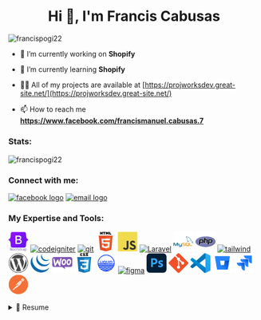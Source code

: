 <h1 align="center">Hi 👋, I'm Francis Cabusas</h1>
<p align="left"> <img src="https://komarev.com/ghpvc/?username=francispogi22&label=Profile%20views&color=eab308&style=flat" alt="francispogi22" /> </p>

- 🔭 I’m currently working on **Shopify**

- 🌱 I’m currently learning **Shopify**

- 👨‍💻 All of my projects are available at [https://projworksdev.great-site.net/](https://projworksdev.great-site.net/)

- 📫 How to reach me **https://www.facebook.com/francismanuel.cabusas.7**

<h3 align="left">Stats:</h3>
<p><img align="center" src="https://github-readme-stats.vercel.app/api/top-langs?username=francispogi22&show_icons=true&theme=synthwave&title_color=eab308&text_color=888888&locale=en&layout=compact" alt="francispogi22" /></p>

<h3 align="left">Connect with me:</h3>
<p align="left">
<a href="https://www.facebook.com/francismanuel.cabusas.7" target="blank"><img src="https://img.shields.io/static/v1?message=Facebook&logo=Facebook&label=&color=1e90ff&logoColor=white&labelColor=&style=for-the-badge" height="35" alt="facebook logo" /></a>
<a href="mailto:cabusasfg779@gmail.com" target="blank"><img src="https://img.shields.io/badge/Gmail-D14836?style=for-the-badge&logo=gmail&logoColor=white" height="35" alt="email logo" /></a>
</p>

<h3 align="left">My Expertise and Tools:</h3>
<p align="left">
  <a href="https://getbootstrap.com" target="_blank" rel="noreferrer"><img src="https://github.com/devicons/devicon/blob/master/icons/bootstrap/bootstrap-original-wordmark.svg" alt="bootstrap" width="40" height="40"/></a>
  <a href="https://codeigniter.com" target="_blank" rel="noreferrer"><img src="https://cdn.worldvectorlogo.com/logos/codeigniter.svg" alt="codeigniter" width="40" height="40"/></a>
  <a href="https://git-scm.com/" target="_blank" rel="noreferrer"><img src="https://www.vectorlogo.zone/logos/git-scm/git-scm-icon.svg" alt="git" width="40" height="40"/></a>
  <a href="https://www.w3.org/html/" target="_blank" rel="noreferrer"><img src="https://raw.githubusercontent.com/devicons/devicon/master/icons/html5/html5-original-wordmark.svg" alt="html5" width="40" height="40"/></a>
  <a href="https://developer.mozilla.org/en-US/docs/Web/JavaScript" target="_blank" rel="noreferrer"><img src="https://raw.githubusercontent.com/devicons/devicon/master/icons/javascript/javascript-original.svg" alt="javascript" width="40" height="40"/></a>
  <a href="https://laravel.com/" target="_blank" rel="noreferrer"><img src="https://github.com/laravel/art/blob/master/laravel-logo.png" title="Laravel" alt="Laravel" width="40" height="40"/></a>
  <a href="https://www.mysql.com/" target="_blank" rel="noreferrer"><img src="https://raw.githubusercontent.com/devicons/devicon/master/icons/mysql/mysql-original-wordmark.svg" alt="mysql" width="40" height="40"/></a>
  <a href="https://www.php.net" target="_blank" rel="noreferrer"><img src="https://raw.githubusercontent.com/devicons/devicon/master/icons/php/php-original.svg" alt="php" width="40" height="40"/></a>
  <a href="https://tailwindcss.com/" target="_blank" rel="noreferrer"><img src="https://www.vectorlogo.zone/logos/tailwindcss/tailwindcss-icon.svg" alt="tailwind" width="40" height="40"/></a>
  <a href="https://wordpress.com/"><img src="https://github.com/devicons/devicon/blob/master/icons/wordpress/wordpress-plain.svg" title="Wordpress" alt="Wordpress" width="40" height="40"/></a>
  <a href="https://jquery.com/"><img src="https://github.com/devicons/devicon/blob/master/icons/jquery/jquery-original.svg" title="Jquery" alt="Jquery" width="40" height="40"/></a>
  <a href="https://woocommerce.com/"><img src="https://github.com/devicons/devicon/blob/master/icons/woocommerce/woocommerce-original.svg" title="Woocomerce" alt="Woocomerce" width="40" height="40"/></a>
  <a href="https://www.w3schools.com/css/" target="_blank" rel="noreferrer"><img src="https://raw.githubusercontent.com/devicons/devicon/master/icons/css3/css3-original-wordmark.svg" alt="css3" width="40" height="40"/></a>
  <a href="https://shopify.github.io/"><img src="https://github.com/episerver/liquid-templating-cms/blob/main/opti-liquid-logo.png" title="Liquid" alt="Visual Studio Code" width="40" height="40"/></a>
  <a href="https://www.figma.com/" target="_blank" rel="noreferrer"><img src="https://www.vectorlogo.zone/logos/figma/figma-icon.svg" alt="figma" width="40" height="40"/></a>
  <a href="https://www.photoshop.com/en" target="_blank" rel="noreferrer"><img src="https://github.com/devicons/devicon/blob/master/icons/photoshop/photoshop-original.svg" alt="photoshop" width="40" height="40"/></a>
  <a href="https://git-scm.com/"><img src="https://github.com/devicons/devicon/blob/master/icons/git/git-original.svg" title="Git" alt="Git" width="40" height="40"/></a>
  <a href="https://code.visualstudio.com/"><img src="https://github.com/devicons/devicon/blob/master/icons/vscode/vscode-original.svg" title="Visual Studio Code" alt="Visual Studio Code" width="40" height="40"/></a>
  <a hrefh="ttps://bitbucket.org"><img src="https://github.com/devicons/devicon/blob/master/icons/bitbucket/bitbucket-original.svg" title="Bitbucket" alt="Bitbucket" width="40" height="40"/></a>
  <a href="https://www.atlassian.com/software/jira"><img src="https://github.com/devicons/devicon/blob/master/icons/jira/jira-original.svg" title="Jira" alt="Jira" width="40" height="40"/></a>
  <a href="https://www.postman.com/"><img src="https://github.com/devicons/devicon/blob/master/icons/postman/postman-original.svg" title="Postman" alt="Postman" width="40" height="40"/></a>
</p>

<details>
  <summary>📃 Resume</summary>
<div class="markdown-heading" dir="auto"><h2 class="heading-element" dir="auto">Education</h2><a id="user-content-education" class="anchor" aria-label="Permalink: Education" href="#education"><svg class="octicon octicon-link" viewBox="0 0 16 16" version="1.1" width="16" height="16" aria-hidden="true"><path d="m7.775 3.275 1.25-1.25a3.5 3.5 0 1 1 4.95 4.95l-2.5 2.5a3.5 3.5 0 0 1-4.95 0 .751.751 0 0 1 .018-1.042.751.751 0 0 1 1.042-.018 1.998 1.998 0 0 0 2.83 0l2.5-2.5a2.002 2.002 0 0 0-2.83-2.83l-1.25 1.25a.751.751 0 0 1-1.042-.018.751.751 0 0 1-.018-1.042Zm-4.69 9.64a1.998 1.998 0 0 0 2.83 0l1.25-1.25a.751.751 0 0 1 1.042.018.751.751 0 0 1 .018 1.042l-1.25 1.25a3.5 3.5 0 1 1-4.95-4.95l2.5-2.5a3.5 3.5 0 0 1 4.95 0 .751.751 0 0 1-.018 1.042.751.751 0 0 1-1.042.018 1.998 1.998 0 0 0-2.83 0l-2.5 2.5a1.998 1.998 0 0 0 0 2.83Z"></path></svg></a></div>
<ul dir="auto">
<li>📖 <strong>Web Development</strong><br>
📆 2013 - 2016<br>
📍 <strong>University of the West of São Paulo</strong> - Presidente Prudente, Brazil</li>
</ul>
<div class="markdown-heading" dir="auto"><h2 class="heading-element" dir="auto">Experience</h2><a id="user-content-experience" class="anchor" aria-label="Permalink: Experience" href="#experience"><svg class="octicon octicon-link" viewBox="0 0 16 16" version="1.1" width="16" height="16" aria-hidden="true"><path d="m7.775 3.275 1.25-1.25a3.5 3.5 0 1 1 4.95 4.95l-2.5 2.5a3.5 3.5 0 0 1-4.95 0 .751.751 0 0 1 .018-1.042.751.751 0 0 1 1.042-.018 1.998 1.998 0 0 0 2.83 0l2.5-2.5a2.002 2.002 0 0 0-2.83-2.83l-1.25 1.25a.751.751 0 0 1-1.042-.018.751.751 0 0 1-.018-1.042Zm-4.69 9.64a1.998 1.998 0 0 0 2.83 0l1.25-1.25a.751.751 0 0 1 1.042.018.751.751 0 0 1 .018 1.042l-1.25 1.25a3.5 3.5 0 1 1-4.95-4.95l2.5-2.5a3.5 3.5 0 0 1 4.95 0 .751.751 0 0 1-.018 1.042.751.751 0 0 1-1.042.018 1.998 1.998 0 0 0-2.83 0l-2.5 2.5a1.998 1.998 0 0 0 0 2.83Z"></path></svg></a></div>
<a target="_blank" rel="noopener noreferrer nofollow" href="https://camo.githubusercontent.com/bec99373eecc44d004e879a81859c87ae8e86c5cabfb7fcfb5d7a38eb399ca7c/68747470733a2f2f696d672e736869656c64732e696f2f62616467652f52656163745f4e61746976652d3230323332413f6c6f676f3d7265616374266c6f676f436f6c6f723d363144414642"><img align="right" src="https://camo.githubusercontent.com/bec99373eecc44d004e879a81859c87ae8e86c5cabfb7fcfb5d7a38eb399ca7c/68747470733a2f2f696d672e736869656c64732e696f2f62616467652f52656163745f4e61746976652d3230323332413f6c6f676f3d7265616374266c6f676f436f6c6f723d363144414642" data-canonical-src="https://img.shields.io/badge/React_Native-20232A?logo=react&amp;logoColor=61DAFB" style="max-width: 100%;"></a>
<a target="_blank" rel="noopener noreferrer nofollow" href="https://camo.githubusercontent.com/caf67c75c4396c6bf4db90a862e902b7bed2440a3ecf3097521fbbd4ec5aa73a/68747470733a2f2f696d672e736869656c64732e696f2f62616467652f547970655363726970742d3030374143433f6c6f676f3d74797065736372697074266c6f676f436f6c6f723d7768697465"><img align="right" src="https://camo.githubusercontent.com/caf67c75c4396c6bf4db90a862e902b7bed2440a3ecf3097521fbbd4ec5aa73a/68747470733a2f2f696d672e736869656c64732e696f2f62616467652f547970655363726970742d3030374143433f6c6f676f3d74797065736372697074266c6f676f436f6c6f723d7768697465" data-canonical-src="https://img.shields.io/badge/TypeScript-007ACC?logo=typescript&amp;logoColor=white" style="max-width: 100%;"></a>
<ul dir="auto">
<li>👨‍💻 <strong>Cross Mobile Developer</strong><br>
📆 2023 - moment<br>
📍 <strong>AB InBev</strong> - Campinas/SP, Brazil</li>
</ul>
<a target="_blank" rel="noopener noreferrer nofollow" href="https://camo.githubusercontent.com/20477ab25eb50075ada2d6c57d60fe070e7cd9fac2c82e8bf5a08789a814898a/68747470733a2f2f696d672e736869656c64732e696f2f62616467652f432053686172702d3233393132303f6c6f676f3d632d7368617270266c6f676f436f6c6f723d7768697465"><img align="right" src="https://camo.githubusercontent.com/20477ab25eb50075ada2d6c57d60fe070e7cd9fac2c82e8bf5a08789a814898a/68747470733a2f2f696d672e736869656c64732e696f2f62616467652f432053686172702d3233393132303f6c6f676f3d632d7368617270266c6f676f436f6c6f723d7768697465" data-canonical-src="https://img.shields.io/badge/C Sharp-239120?logo=c-sharp&amp;logoColor=white" style="max-width: 100%;"></a>
<a target="_blank" rel="noopener noreferrer nofollow" href="https://camo.githubusercontent.com/54bd367e5e1705d85e0bf349ed4df3e7d180bb20698f3f114dff710df5f92e75/68747470733a2f2f696d672e736869656c64732e696f2f62616467652f58616d6172696e253230466f726d732d3334393844423f6c6f676f3d78616d6172696e266c6f676f436f6c6f723d7768697465"><img align="right" src="https://camo.githubusercontent.com/54bd367e5e1705d85e0bf349ed4df3e7d180bb20698f3f114dff710df5f92e75/68747470733a2f2f696d672e736869656c64732e696f2f62616467652f58616d6172696e253230466f726d732d3334393844423f6c6f676f3d78616d6172696e266c6f676f436f6c6f723d7768697465" data-canonical-src="https://img.shields.io/badge/Xamarin%20Forms-3498DB?logo=xamarin&amp;logoColor=white" style="max-width: 100%;"></a>
<ul dir="auto">
<li>👨‍💻 <strong>Cross Mobile Developer</strong><br>
📆 2021 - 2023<br>
📍 <strong>Xp Inc</strong> - São Paulo/SP, Brazil</li>
</ul>
<a target="_blank" rel="noopener noreferrer nofollow" href="https://camo.githubusercontent.com/20477ab25eb50075ada2d6c57d60fe070e7cd9fac2c82e8bf5a08789a814898a/68747470733a2f2f696d672e736869656c64732e696f2f62616467652f432053686172702d3233393132303f6c6f676f3d632d7368617270266c6f676f436f6c6f723d7768697465"><img align="right" src="https://camo.githubusercontent.com/20477ab25eb50075ada2d6c57d60fe070e7cd9fac2c82e8bf5a08789a814898a/68747470733a2f2f696d672e736869656c64732e696f2f62616467652f432053686172702d3233393132303f6c6f676f3d632d7368617270266c6f676f436f6c6f723d7768697465" data-canonical-src="https://img.shields.io/badge/C Sharp-239120?logo=c-sharp&amp;logoColor=white" style="max-width: 100%;"></a>
<a target="_blank" rel="noopener noreferrer nofollow" href="https://camo.githubusercontent.com/54bd367e5e1705d85e0bf349ed4df3e7d180bb20698f3f114dff710df5f92e75/68747470733a2f2f696d672e736869656c64732e696f2f62616467652f58616d6172696e253230466f726d732d3334393844423f6c6f676f3d78616d6172696e266c6f676f436f6c6f723d7768697465"><img align="right" src="https://camo.githubusercontent.com/54bd367e5e1705d85e0bf349ed4df3e7d180bb20698f3f114dff710df5f92e75/68747470733a2f2f696d672e736869656c64732e696f2f62616467652f58616d6172696e253230466f726d732d3334393844423f6c6f676f3d78616d6172696e266c6f676f436f6c6f723d7768697465" data-canonical-src="https://img.shields.io/badge/Xamarin%20Forms-3498DB?logo=xamarin&amp;logoColor=white" style="max-width: 100%;"></a>
<ul dir="auto">
<li>👨‍💻 <strong>Cross Mobile Developer</strong><br>
📆 2021 - oct/2021<br>
📍 <strong>Avanade</strong> - São Paulo/SP, Brazil</li>
</ul>
<a target="_blank" rel="noopener noreferrer nofollow" href="https://camo.githubusercontent.com/20477ab25eb50075ada2d6c57d60fe070e7cd9fac2c82e8bf5a08789a814898a/68747470733a2f2f696d672e736869656c64732e696f2f62616467652f432053686172702d3233393132303f6c6f676f3d632d7368617270266c6f676f436f6c6f723d7768697465"><img align="right" src="https://camo.githubusercontent.com/20477ab25eb50075ada2d6c57d60fe070e7cd9fac2c82e8bf5a08789a814898a/68747470733a2f2f696d672e736869656c64732e696f2f62616467652f432053686172702d3233393132303f6c6f676f3d632d7368617270266c6f676f436f6c6f723d7768697465" data-canonical-src="https://img.shields.io/badge/C Sharp-239120?logo=c-sharp&amp;logoColor=white" style="max-width: 100%;"></a>
<a target="_blank" rel="noopener noreferrer nofollow" href="https://camo.githubusercontent.com/54bd367e5e1705d85e0bf349ed4df3e7d180bb20698f3f114dff710df5f92e75/68747470733a2f2f696d672e736869656c64732e696f2f62616467652f58616d6172696e253230466f726d732d3334393844423f6c6f676f3d78616d6172696e266c6f676f436f6c6f723d7768697465"><img align="right" src="https://camo.githubusercontent.com/54bd367e5e1705d85e0bf349ed4df3e7d180bb20698f3f114dff710df5f92e75/68747470733a2f2f696d672e736869656c64732e696f2f62616467652f58616d6172696e253230466f726d732d3334393844423f6c6f676f3d78616d6172696e266c6f676f436f6c6f723d7768697465" data-canonical-src="https://img.shields.io/badge/Xamarin%20Forms-3498DB?logo=xamarin&amp;logoColor=white" style="max-width: 100%;"></a>
<ul dir="auto">
<li>👨‍💻 <strong>Cross Mobile Developer</strong><br>
📆 2021 - jun/2021<br>
📍 <strong>Squadra Digital</strong> - Belo Horizonte/MG, Brazil</li>
</ul>
<a target="_blank" rel="noopener noreferrer nofollow" href="https://camo.githubusercontent.com/81ebb12653668fc04cc7e42d7ea51747a6785ffd50b3b60f4e1ea8436b4aceb3/68747470733a2f2f696d672e736869656c64732e696f2f62616467652f417a7572652d3030383944363f6c6f676f3d6d6963726f736f66742d617a757265266c6f676f436f6c6f723d7768697465"><img align="right" src="https://camo.githubusercontent.com/81ebb12653668fc04cc7e42d7ea51747a6785ffd50b3b60f4e1ea8436b4aceb3/68747470733a2f2f696d672e736869656c64732e696f2f62616467652f417a7572652d3030383944363f6c6f676f3d6d6963726f736f66742d617a757265266c6f676f436f6c6f723d7768697465" data-canonical-src="https://img.shields.io/badge/Azure-0089D6?logo=microsoft-azure&amp;logoColor=white" style="max-width: 100%;"></a>
<a target="_blank" rel="noopener noreferrer nofollow" href="https://camo.githubusercontent.com/f06d05e004068b63152095f5c5f57f9e8cc7a115ea47305a8c72b626fd1138db/68747470733a2f2f696d672e736869656c64732e696f2f62616467652f53514c2532305365727665722d4343323932373f6c6f676f3d6d6963726f736f66742d73716c2d736572766572266c6f676f436f6c6f723d7768697465"><img align="right" src="https://camo.githubusercontent.com/f06d05e004068b63152095f5c5f57f9e8cc7a115ea47305a8c72b626fd1138db/68747470733a2f2f696d672e736869656c64732e696f2f62616467652f53514c2532305365727665722d4343323932373f6c6f676f3d6d6963726f736f66742d73716c2d736572766572266c6f676f436f6c6f723d7768697465" data-canonical-src="https://img.shields.io/badge/SQL%20Server-CC2927?logo=microsoft-sql-server&amp;logoColor=white" style="max-width: 100%;"></a>
<a target="_blank" rel="noopener noreferrer nofollow" href="https://camo.githubusercontent.com/54dbcfa84ef74431d59f6f29ddbaa89d96dda79b9bbdfd5324dd79beb9ca61f5/68747470733a2f2f696d672e736869656c64732e696f2f62616467652f4769746875622d3138313731373f6c6f676f3d676974687562266c6f676f436f6c6f723d7768697465"><img align="right" src="https://camo.githubusercontent.com/54dbcfa84ef74431d59f6f29ddbaa89d96dda79b9bbdfd5324dd79beb9ca61f5/68747470733a2f2f696d672e736869656c64732e696f2f62616467652f4769746875622d3138313731373f6c6f676f3d676974687562266c6f676f436f6c6f723d7768697465" data-canonical-src="https://img.shields.io/badge/Github-181717?logo=github&amp;logoColor=white" style="max-width: 100%;"></a>
<a target="_blank" rel="noopener noreferrer nofollow" href="https://camo.githubusercontent.com/20477ab25eb50075ada2d6c57d60fe070e7cd9fac2c82e8bf5a08789a814898a/68747470733a2f2f696d672e736869656c64732e696f2f62616467652f432053686172702d3233393132303f6c6f676f3d632d7368617270266c6f676f436f6c6f723d7768697465"><img align="right" src="https://camo.githubusercontent.com/20477ab25eb50075ada2d6c57d60fe070e7cd9fac2c82e8bf5a08789a814898a/68747470733a2f2f696d672e736869656c64732e696f2f62616467652f432053686172702d3233393132303f6c6f676f3d632d7368617270266c6f676f436f6c6f723d7768697465" data-canonical-src="https://img.shields.io/badge/C Sharp-239120?logo=c-sharp&amp;logoColor=white" style="max-width: 100%;"></a>
<a target="_blank" rel="noopener noreferrer nofollow" href="https://camo.githubusercontent.com/d9235d68f586d7d1b94fe7e1899a8090940c789ca6e9a9b6f09311974b87c26c/68747470733a2f2f696d672e736869656c64732e696f2f62616467652f5557502d3030383944363f6c6f676f3d6d6963726f736f6674266c6f676f436f6c6f723d7768697465"><img align="right" src="https://camo.githubusercontent.com/d9235d68f586d7d1b94fe7e1899a8090940c789ca6e9a9b6f09311974b87c26c/68747470733a2f2f696d672e736869656c64732e696f2f62616467652f5557502d3030383944363f6c6f676f3d6d6963726f736f6674266c6f676f436f6c6f723d7768697465" data-canonical-src="https://img.shields.io/badge/UWP-0089D6?logo=microsoft&amp;logoColor=white" style="max-width: 100%;"></a>
<a target="_blank" rel="noopener noreferrer nofollow" href="https://camo.githubusercontent.com/54bd367e5e1705d85e0bf349ed4df3e7d180bb20698f3f114dff710df5f92e75/68747470733a2f2f696d672e736869656c64732e696f2f62616467652f58616d6172696e253230466f726d732d3334393844423f6c6f676f3d78616d6172696e266c6f676f436f6c6f723d7768697465"><img align="right" src="https://camo.githubusercontent.com/54bd367e5e1705d85e0bf349ed4df3e7d180bb20698f3f114dff710df5f92e75/68747470733a2f2f696d672e736869656c64732e696f2f62616467652f58616d6172696e253230466f726d732d3334393844423f6c6f676f3d78616d6172696e266c6f676f436f6c6f723d7768697465" data-canonical-src="https://img.shields.io/badge/Xamarin%20Forms-3498DB?logo=xamarin&amp;logoColor=white" style="max-width: 100%;"></a>
<ul dir="auto">
<li>👨‍💻 <strong>CIO and Cross Mobile Developer</strong><br>
📆 2016 - 2021<br>
📍 <strong>Infinitus Solutions</strong> - Curitiba/PR, Brazil</li>
</ul>
<a target="_blank" rel="noopener noreferrer nofollow" href="https://camo.githubusercontent.com/f06d05e004068b63152095f5c5f57f9e8cc7a115ea47305a8c72b626fd1138db/68747470733a2f2f696d672e736869656c64732e696f2f62616467652f53514c2532305365727665722d4343323932373f6c6f676f3d6d6963726f736f66742d73716c2d736572766572266c6f676f436f6c6f723d7768697465"><img align="right" src="https://camo.githubusercontent.com/f06d05e004068b63152095f5c5f57f9e8cc7a115ea47305a8c72b626fd1138db/68747470733a2f2f696d672e736869656c64732e696f2f62616467652f53514c2532305365727665722d4343323932373f6c6f676f3d6d6963726f736f66742d73716c2d736572766572266c6f676f436f6c6f723d7768697465" data-canonical-src="https://img.shields.io/badge/SQL%20Server-CC2927?logo=microsoft-sql-server&amp;logoColor=white" style="max-width: 100%;"></a>
<a target="_blank" rel="noopener noreferrer nofollow" href="https://camo.githubusercontent.com/20477ab25eb50075ada2d6c57d60fe070e7cd9fac2c82e8bf5a08789a814898a/68747470733a2f2f696d672e736869656c64732e696f2f62616467652f432053686172702d3233393132303f6c6f676f3d632d7368617270266c6f676f436f6c6f723d7768697465"><img align="right" src="https://camo.githubusercontent.com/20477ab25eb50075ada2d6c57d60fe070e7cd9fac2c82e8bf5a08789a814898a/68747470733a2f2f696d672e736869656c64732e696f2f62616467652f432053686172702d3233393132303f6c6f676f3d632d7368617270266c6f676f436f6c6f723d7768697465" data-canonical-src="https://img.shields.io/badge/C Sharp-239120?logo=c-sharp&amp;logoColor=white" style="max-width: 100%;"></a>
<a target="_blank" rel="noopener noreferrer nofollow" href="https://camo.githubusercontent.com/295862f3ad21526ea42d2bcfefbaa7ff8f7876113a8e256f0e4f94dcc2072730/68747470733a2f2f696d672e736869656c64732e696f2f62616467652f68746d6c352d4533344632363f6c6f676f3d68746d6c35266c6f676f436f6c6f723d7768697465"><img align="right" src="https://camo.githubusercontent.com/295862f3ad21526ea42d2bcfefbaa7ff8f7876113a8e256f0e4f94dcc2072730/68747470733a2f2f696d672e736869656c64732e696f2f62616467652f68746d6c352d4533344632363f6c6f676f3d68746d6c35266c6f676f436f6c6f723d7768697465" data-canonical-src="https://img.shields.io/badge/html5-E34F26?logo=html5&amp;logoColor=white" style="max-width: 100%;"></a>
<a target="_blank" rel="noopener noreferrer nofollow" href="https://camo.githubusercontent.com/0facab3848d72fb65ec0775684a1da90e742c7e5026178312184b033ad8f9b3b/68747470733a2f2f696d672e736869656c64732e696f2f62616467652f637373332d3135373242363f6c6f676f3d63737333266c6f676f436f6c6f723d7768697465"><img align="right" src="https://camo.githubusercontent.com/0facab3848d72fb65ec0775684a1da90e742c7e5026178312184b033ad8f9b3b/68747470733a2f2f696d672e736869656c64732e696f2f62616467652f637373332d3135373242363f6c6f676f3d63737333266c6f676f436f6c6f723d7768697465" data-canonical-src="https://img.shields.io/badge/css3-1572B6?logo=css3&amp;logoColor=white" style="max-width: 100%;"></a>
<a target="_blank" rel="noopener noreferrer nofollow" href="https://camo.githubusercontent.com/a26507a389a52436e9588fc4098a787c40ae39e99918b9d7a520f9a0e6f348b2/68747470733a2f2f696d672e736869656c64732e696f2f62616467652f626f6f7473747261702d3536334437433f6c6f676f3d626f6f747374726170266c6f676f436f6c6f723d7768697465"><img align="right" src="https://camo.githubusercontent.com/a26507a389a52436e9588fc4098a787c40ae39e99918b9d7a520f9a0e6f348b2/68747470733a2f2f696d672e736869656c64732e696f2f62616467652f626f6f7473747261702d3536334437433f6c6f676f3d626f6f747374726170266c6f676f436f6c6f723d7768697465" data-canonical-src="https://img.shields.io/badge/bootstrap-563D7C?logo=bootstrap&amp;logoColor=white" style="max-width: 100%;"></a>
<ul dir="auto">
<li>👨‍💻 <strong>Systems Analyst and Front End Developer</strong><br>
📆 2015 - 2016<br>
📍 <strong>Web Works</strong> - Presidente Prudente/SP, Brazil</li>
</ul>
<a target="_blank" rel="noopener noreferrer nofollow" href="https://camo.githubusercontent.com/11f207df53535e61255b71e433ae18a102855b23bf66cd5c6deb8c05d394446b/68747470733a2f2f696d672e736869656c64732e696f2f62616467652f57696e646f77732d3030373844363f6c6f676f3d77696e646f7773266c6f676f436f6c6f723d7768697465"><img align="right" src="https://camo.githubusercontent.com/11f207df53535e61255b71e433ae18a102855b23bf66cd5c6deb8c05d394446b/68747470733a2f2f696d672e736869656c64732e696f2f62616467652f57696e646f77732d3030373844363f6c6f676f3d77696e646f7773266c6f676f436f6c6f723d7768697465" data-canonical-src="https://img.shields.io/badge/Windows-0078D6?logo=windows&amp;logoColor=white" style="max-width: 100%;"></a>
<a target="_blank" rel="noopener noreferrer nofollow" href="https://camo.githubusercontent.com/748e3b7b95a13aff2552e146b0979d494d72d7673f748ca8e7ac83af2c88abeb/68747470733a2f2f696d672e736869656c64732e696f2f62616467652f4d6963726f736f6674253230457863656c2d3231373334363f6c6f676f3d6d6963726f736f66742d657863656c266c6f676f436f6c6f723d7768697465"><img align="right" src="https://camo.githubusercontent.com/748e3b7b95a13aff2552e146b0979d494d72d7673f748ca8e7ac83af2c88abeb/68747470733a2f2f696d672e736869656c64732e696f2f62616467652f4d6963726f736f6674253230457863656c2d3231373334363f6c6f676f3d6d6963726f736f66742d657863656c266c6f676f436f6c6f723d7768697465" data-canonical-src="https://img.shields.io/badge/Microsoft%20Excel-217346?logo=microsoft-excel&amp;logoColor=white" style="max-width: 100%;"></a>
<a target="_blank" rel="noopener noreferrer nofollow" href="https://camo.githubusercontent.com/2d277b4081a523f1c1e22a7cbc6a65caaebe06d1420b78b7165ed73140529170/68747470733a2f2f696d672e736869656c64732e696f2f62616467652f4d6963726f736f66742532304f66666963652d4438334230313f6c6f676f3d6d6963726f736f66742d6f6666696365266c6f676f436f6c6f723d7768697465"><img align="right" src="https://camo.githubusercontent.com/2d277b4081a523f1c1e22a7cbc6a65caaebe06d1420b78b7165ed73140529170/68747470733a2f2f696d672e736869656c64732e696f2f62616467652f4d6963726f736f66742532304f66666963652d4438334230313f6c6f676f3d6d6963726f736f66742d6f6666696365266c6f676f436f6c6f723d7768697465" data-canonical-src="https://img.shields.io/badge/Microsoft%20Office-D83B01?logo=microsoft-office&amp;logoColor=white" style="max-width: 100%;"></a>
<a target="_blank" rel="noopener noreferrer nofollow" href="https://camo.githubusercontent.com/f9e218e229b3b41939a905ba9c63193ff52863f96ed06848e3a753837cafab6d/68747470733a2f2f696d672e736869656c64732e696f2f62616467652f5341502d3046414146463f6c6f676f3d736170266c6f676f436f6c6f723d7768697465"><img align="right" src="https://camo.githubusercontent.com/f9e218e229b3b41939a905ba9c63193ff52863f96ed06848e3a753837cafab6d/68747470733a2f2f696d672e736869656c64732e696f2f62616467652f5341502d3046414146463f6c6f676f3d736170266c6f676f436f6c6f723d7768697465" data-canonical-src="https://img.shields.io/badge/SAP-0FAAFF?logo=sap&amp;logoColor=white" style="max-width: 100%;"></a>
<ul dir="auto">
<li>👨‍💻 <strong>Office Assistant</strong><br>
📆 2011 - 2015<br>
📍 <strong>Energisa</strong> - Presidente Prudente/SP, Brazil</li>
</ul>

</details>

